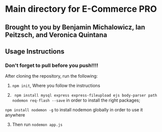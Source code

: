 # Main directory for E-Commerce PRO
## Brought to you by Benjamin Michalowicz, Ian Peitzsch, and Veronica Quintana


## Usage Instructions
### Don't forget to pull before you push!!!!

After cloning the repository, run the following:

1) ``` npm init ```, Where you follow the instructions

2) ``` npm install mysql express express-fileupload ejs body-parser path nodemon req-flash --save``` in order to install the right packages;

``` npm install nodemon -g ``` to install nodemon globally in order to use it anywhere

3) Then run ```nodemon app.js```
